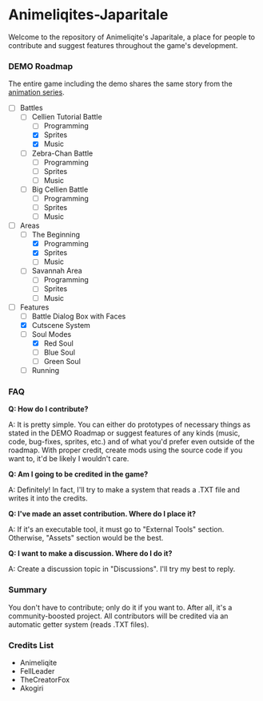 # Animeliqites-Japaritale
Welcome to the repository of Animeliqite's Japaritale, a place for people to contribute and suggest features throughout the game's development.

### DEMO Roadmap
The entire game including the demo shares the same story from the [animation series](https://youtube.com/playlist?list=PL8GyvxyHYfMWEzX0qVMOTKl24Ij9TCLJO). 
* [ ] Battles
  * [ ] Cellien Tutorial Battle
    * [ ] Programming
    * [x] Sprites
    * [x] Music
  * [ ] Zebra-Chan Battle
    * [ ] Programming
    * [ ] Sprites
    * [ ] Music
  * [ ] Big Cellien Battle
    * [ ] Programming
    * [ ] Sprites
    * [ ] Music
* [ ] Areas
  * [ ] The Beginning
    * [x] Programming
    * [x] Sprites
    * [ ] Music
  * [ ] Savannah Area
    * [ ] Programming
    * [ ] Sprites
    * [ ] Music
* [ ] Features
  * [ ] Battle Dialog Box with Faces
  * [x] Cutscene System
  * [ ] Soul Modes
    * [x] Red Soul
    * [ ] Blue Soul
    * [ ] Green Soul
  * [ ] Running
### FAQ

**Q: How do I contribute?**

A: It is pretty simple. You can either do prototypes of necessary things as stated in the DEMO Roadmap or suggest features of any kinds (music, code, bug-fixes, sprites, etc.) and of what you'd prefer even outside of the roadmap. With proper credit, create mods using the source code if you want to, it'd be likely I wouldn't care.

**Q: Am I going to be credited in the game?**

A: Definitely! In fact, I'll try to make a system that reads a .TXT file and writes it into the credits.

**Q: I've made an asset contribution. Where do I place it?**

A: If it's an executable tool, it must go to "External Tools" section. Otherwise, "Assets" section would be the best.

**Q: I want to make a discussion. Where do I do it?**

A: Create a discussion topic in "Discussions". I'll try my best to reply.

### Summary

You don't have to contribute; only do it if you want to. After all, it's a community-boosted project.
All contributors will be credited via an automatic getter system (reads .TXT files).

### Credits List
* Animeliqite
* FellLeader
* TheCreatorFox
* Akogiri
